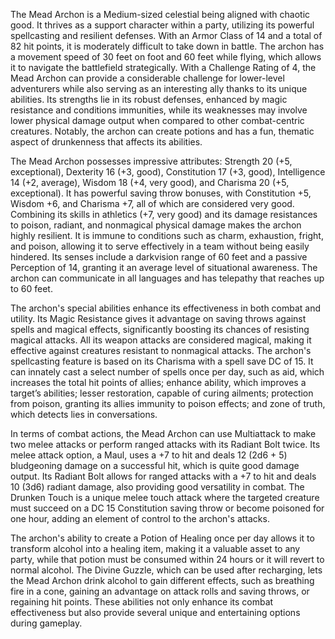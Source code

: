 The Mead Archon is a Medium-sized celestial being aligned with chaotic good. It thrives as a support character within a party, utilizing its powerful spellcasting and resilient defenses. With an Armor Class of 14 and a total of 82 hit points, it is moderately difficult to take down in battle. The archon has a movement speed of 30 feet on foot and 60 feet while flying, which allows it to navigate the battlefield strategically. With a Challenge Rating of 4, the Mead Archon can provide a considerable challenge for lower-level adventurers while also serving as an interesting ally thanks to its unique abilities. Its strengths lie in its robust defenses, enhanced by magic resistance and conditions immunities, while its weaknesses may involve lower physical damage output when compared to other combat-centric creatures. Notably, the archon can create potions and has a fun, thematic aspect of drunkenness that affects its abilities.

The Mead Archon possesses impressive attributes: Strength 20 (+5, exceptional), Dexterity 16 (+3, good), Constitution 17 (+3, good), Intelligence 14 (+2, average), Wisdom 18 (+4, very good), and Charisma 20 (+5, exceptional). It has powerful saving throw bonuses, with Constitution +5, Wisdom +6, and Charisma +7, all of which are considered very good. Combining its skills in athletics (+7, very good) and its damage resistances to poison, radiant, and nonmagical physical damage makes the archon highly resilient. It is immune to conditions such as charm, exhaustion, fright, and poison, allowing it to serve effectively in a team without being easily hindered. Its senses include a darkvision range of 60 feet and a passive Perception of 14, granting it an average level of situational awareness. The archon can communicate in all languages and has telepathy that reaches up to 60 feet.

The archon's special abilities enhance its effectiveness in both combat and utility. Its Magic Resistance gives it advantage on saving throws against spells and magical effects, significantly boosting its chances of resisting magical attacks. All its weapon attacks are considered magical, making it effective against creatures resistant to nonmagical attacks. The archon's spellcasting feature is based on its Charisma with a spell save DC of 15. It can innately cast a select number of spells once per day, such as aid, which increases the total hit points of allies; enhance ability, which improves a target’s abilities; lesser restoration, capable of curing ailments; protection from poison, granting its allies immunity to poison effects; and zone of truth, which detects lies in conversations.

In terms of combat actions, the Mead Archon can use Multiattack to make two melee attacks or perform ranged attacks with its Radiant Bolt twice. Its melee attack option, a Maul, uses a +7 to hit and deals 12 (2d6 + 5) bludgeoning damage on a successful hit, which is quite good damage output. Its Radiant Bolt allows for ranged attacks with a +7 to hit and deals 10 (3d6) radiant damage, also providing good versatility in combat. The Drunken Touch is a unique melee touch attack where the targeted creature must succeed on a DC 15 Constitution saving throw or become poisoned for one hour, adding an element of control to the archon's attacks.

The archon's ability to create a Potion of Healing once per day allows it to transform alcohol into a healing item, making it a valuable asset to any party, while that potion must be consumed within 24 hours or it will revert to normal alcohol. The Divine Guzzle, which can be used after recharging, lets the Mead Archon drink alcohol to gain different effects, such as breathing fire in a cone, gaining an advantage on attack rolls and saving throws, or regaining hit points. These abilities not only enhance its combat effectiveness but also provide several unique and entertaining options during gameplay.